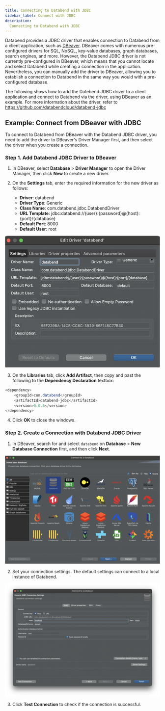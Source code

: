 ```yaml
---
title: Connecting to Databend with JDBC
sidebar_label: Connect with JDBC
description:
  Connecting to Databend with JDBC
---
```


Databend provides a JDBC driver that enables connection to Databend from a client application, such as [DBeaver](https://dbeaver.com/). DBeaver comes with numerous pre-configured drivers for SQL, NoSQL, key-value databases, graph databases, search engines, and more. However, the Databend JDBC driver is not currently pre-configured in DBeaver, which means that you cannot locate and select Databend while creating a connection in the application. Nevertheless, you can manually add the driver to DBeaver, allowing you to establish a connection to Databend in the same way you would with a pre-configured database.

The following shows how to add the Datebend JDBC driver to a client application and connect to Databend via the driver, using DBeaver as an example. For more information about the driver, refer to https://github.com/databendcloud/databend-jdbc

## Example: Connect from DBeaver with JDBC

To connect to Databend from DBeaver with the Databend JDBC driver, you need to add the driver to DBeaver's Driver Manager first, and then select the driver when you create a connection.

### Step 1. Add Databend JDBC Driver to DBeaver

1. In DBeaver, select **Database** > **Driver Manager** to open the Driver Manager, then click **New** to create a new driver.

2. On the **Settings** tab, enter the required information for the new driver as follows:

    - **Driver**: databend
    - **Driver Type**: Generic
    - **Class Name**: com.databend.jdbc.DatabendDriver
    - **URL Template**: jdbc:databend://{user}:{password}@{host}:{port}/{database}
    - **Default Port**: 8000
    - **Default User**: root

![Alt text](../../../public/img/integration/jdbc-new-driver.png)

3. On the **Libraries** tab, click **Add Artifact**, then copy and past the following to the **Dependency Declaration** textbox:

```java
<dependency>
    <groupId>com.databend</groupId>
    <artifactId>databend-jdbc</artifactId>
    <version>0.0.6</version>
</dependency>
```

4. Click **OK** to close the windows.

### Step 2. Create a Connection with Databend JDBC Driver

1. In DBeaver, search for and select `databend` on **Database** > **New Database Connection** first, and then click **Next**.

![Alt text](../../../public/img/integration/jdbc-select-driver.png)

2. Set your connection settings. The default settings can connect to a local instance of Databend.

![Alt text](../../../public/img/integration/jdbc-connect.png)

3. Click **Test Connection** to check if the connection is successful.